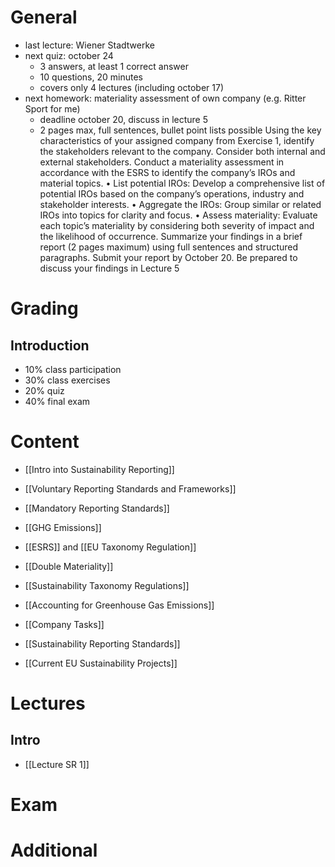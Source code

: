 # General
- last lecture: Wiener Stadtwerke
- next quiz: october 24
	- 3 answers, at least 1 correct answer
	- 10 questions, 20 minutes
	- covers only 4 lectures (including october 17)
- next homework: materiality assessment of own company (e.g. Ritter Sport for me)
	- deadline october 20, discuss in lecture 5
	- 2 pages max, full sentences, bullet point lists possible
	Using the key characteristics of your assigned company from Exercise 1,
	identify the stakeholders relevant to the company. Consider both internal
	and external stakeholders.
	Conduct a materiality assessment in accordance with the ESRS to identify
	the company’s IROs and material topics.
	• List potential IROs: Develop a comprehensive list of potential IROs based
	on the company’s operations, industry and stakeholder interests.
	• Aggregate the IROs: Group similar or related IROs into topics for clarity
	and focus.
	• Assess materiality: Evaluate each topic’s materiality by considering both
	severity of impact and the likelihood of occurrence.
	Summarize your findings in a brief report (2 pages maximum) using full
	sentences and structured paragraphs. Submit your report by October 20.
	Be prepared to discuss your findings in Lecture 5

# Grading
## Introduction
- 10% class participation
- 30% class exercises
- 20% quiz
- 40% final exam

# Content
- [[Intro into Sustainability Reporting]]
- [[Voluntary Reporting Standards and Frameworks]]
- [[Mandatory Reporting Standards]]

- [[GHG Emissions]]
- [[ESRS]] and [[EU Taxonomy Regulation]]
- [[Double Materiality]]
- [[Sustainability Taxonomy Regulations]]
- [[Accounting for Greenhouse Gas Emissions]]

- [[Company Tasks]]
- [[Sustainability Reporting Standards]]
- [[Current EU Sustainability Projects]]

# Lectures
## Intro
- [[Lecture SR 1]]
# Exam

# Additional